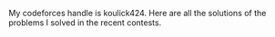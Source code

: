 My codeforces handle is koulick424. Here are all the solutions of the problems I solved in the recent contests. 
